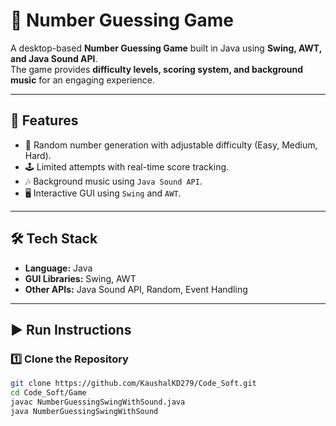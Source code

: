 # 🎯 Number Guessing Game

A desktop-based **Number Guessing Game** built in Java using **Swing, AWT, and Java Sound API**.  
The game provides **difficulty levels, scoring system, and background music** for an engaging experience.

---

## 🚀 Features
- 🎲 Random number generation with adjustable difficulty (Easy, Medium, Hard).  
- 🕹️ Limited attempts with real-time score tracking.  
- 🎶 Background music using `Java Sound API`.  
- 🖥️ Interactive GUI using `Swing` and `AWT`.  

---

## 🛠️ Tech Stack
- **Language:** Java  
- **GUI Libraries:** Swing, AWT  
- **Other APIs:** Java Sound API, Random, Event Handling  

---

## ▶️ Run Instructions

### 1️⃣ Clone the Repository
```bash
git clone https://github.com/KaushalKD279/Code_Soft.git
cd Code_Soft/Game
javac NumberGuessingSwingWithSound.java
java NumberGuessingSwingWithSound
